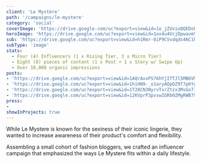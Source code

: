 ```yaml
---
client: 'Le Mystère'
path: '/campaigns/le-mystere'
category: 'social'
coverImage: 'https://drive.google.com/uc?export=view&id=1o_jZUvioQQEDokOoI2NDELaqwrovYKrh'
heroImage: 'https://drive.google.com/uc?export=view&id=1ox4u4VcjDpwavm50nMUAM9xz_4waNmcr'
sub: 'https://drive.google.com/uc?export=view&id=h1Rmr-6iP9CVvdqds46C1kLxK2xRFAXUZs'
subType: 'image'
stats:
  - Four (4) Influencers (1 x Rising Tier, 3 x Micro Tier)
  - Eight (8) pieces of content (1 x Post + 1 x Story w/ Swipe Up)
  - Over 10,000 organic impressions
posts:
- 'https://drive.google.com/uc?export=view&id=1AQrAxxPS76hYjITTJl5MB6VMaO-eM1Bo'
- 'https://drive.google.com/uc?export=view&id=1hiHN9-_o1aryAOpQZ9T7p6Yg4Z3--T6B'
- 'https://drive.google.com/uc?export=view&id=1T28CN3NyrvTxrZtzx3MsGo7I9_LXYR2N'
- 'https://drive.google.com/uc?export=view&id=12KVprP3pvswZGRb0ZMgRWB799K8hlBeL'
press:
- 
showInProjects: true
---
```

  
While Le Mystere is known for the sexiness of their iconic lingerie, they wanted to increase awareness of their product's comfort and flexibility.

Assembling a small cohort of fashion bloggers, we crafted an influencer campaign that emphasized the ways Le Mystere fits within a daily lifestyle.